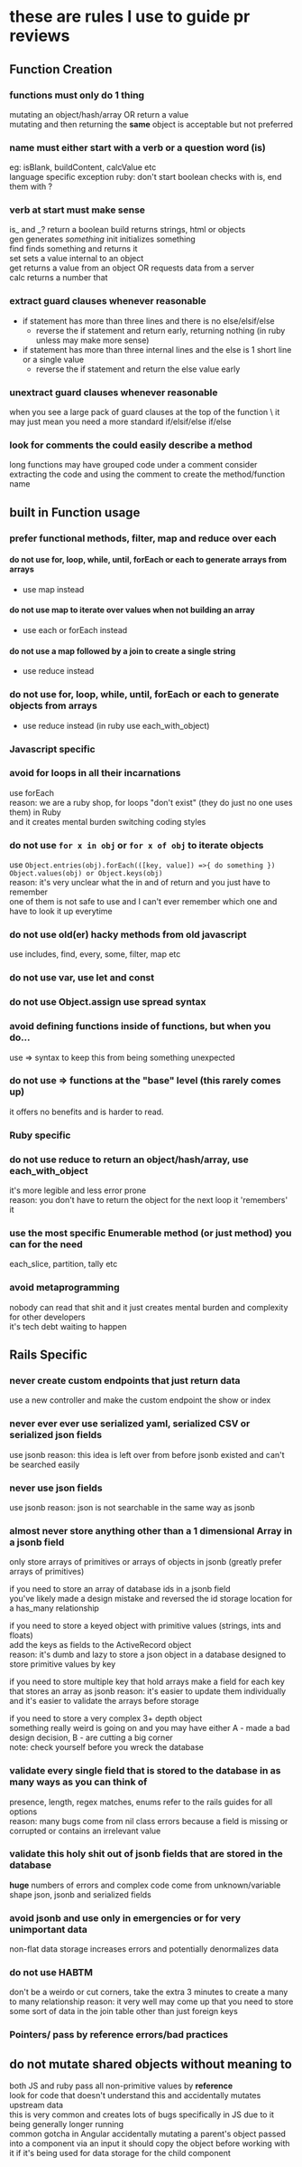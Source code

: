 # these are rules I use to guide pr reviews

## Function Creation
### functions must only do 1 thing
mutating an object/hash/array OR return a value \
mutating and then returning the **same** object is acceptable but not preferred

### name must either start with a verb or a question word (is)
eg: isBlank, buildContent, calcValue etc\
language specific exception
ruby: don't start boolean checks with is, end them with ?
### verb at start must make sense
is_ and _? return a boolean
build returns strings, html or objects \
gen generates _something_
init initializes something \
find finds something and returns it \
set sets a value internal to an object \
get returns a value from an object OR requests data from a server \
calc returns a number that

### extract guard clauses whenever reasonable
- if statement has more than three lines and there is no else/elsif/else
    - reverse the if statement and return early, returning nothing (in ruby unless may make more sense)
- if statement has more than three internal lines and the else is 1 short line or a single value
    - reverse the if statement and return the else value early 

### unextract guard clauses whenever reasonable
when you see a large pack of guard clauses at the top of the function \ 
it may just mean you need a more standard if/elsif/else if/else

### look for comments the could easily describe a method
long functions may have grouped code under a comment
consider extracting the code and using the comment to create the method/function name

## built in Function usage
### prefer functional methods, filter, map and reduce over each
#### do not use for, loop, while, until, forEach or each to generate arrays from arrays
- use map instead

#### do not use map to iterate over values when not building an array
- use each or forEach instead

#### do not use a map followed by a join to create a single string
- use reduce instead

### do not use for, loop, while, until, forEach or each to generate objects from arrays
- use reduce instead (in ruby use each_with_object)

### Javascript specific
### avoid for loops in all their incarnations
use forEach \
reason: we are a ruby shop, for loops "don't exist" (they do just no one uses them) in Ruby \
and it creates mental burden switching coding styles

### do not use `for x in obj` or `for x of obj` to iterate objects
use `Object.entries(obj).forEach(([key, value]) =>{ do something }) Object.values(obj) or Object.keys(obj)` \
reason: it's very unclear what the in and of return and you just have to remember \
one of them is not safe to use and I can't ever remember which one and have to look it up everytime

### do not use old(er) hacky methods from old javascript
use includes, find, every, some, filter, map etc
### do not use var, use let and const
### do not use Object.assign use spread syntax
### avoid defining functions inside of functions, but when you do...
use => syntax to keep this from being something unexpected
### do not use => functions at the "base" level (this rarely comes up)
it offers no benefits and is harder to read.

### Ruby specific
### do not use reduce to return an object/hash/array, use each_with_object
it's more legible and less error prone \
reason: you don't have to return the object for the next loop it 'remembers' it

### use the most specific Enumerable method (or just method) you can for the need
each_slice, partition, tally etc

### avoid metaprogramming
nobody can read that shit and it just creates mental burden and complexity for other developers \
it's tech debt waiting to happen

## Rails Specific
### never create custom endpoints that just return data
use a new controller and make the custom endpoint the show or index
### never ever ever use serialized yaml, serialized CSV or serialized json fields
use jsonb
reason: this idea is left over from before jsonb existed and can't be searched easily
### never use json fields
use jsonb
reason: json is not searchable in the same way as jsonb
### almost never store anything other than a 1 dimensional Array in a jsonb field
only store arrays of primitives or arrays of objects in jsonb (greatly prefer arrays of primitives)

if you need to store an array of database ids in a jsonb field \
you've likely made a design mistake and reversed the id storage location for a has_many relationship

if you need to store a keyed object with primitive values (strings, ints and floats) \
add the keys as fields to the ActiveRecord object \
reason: it's dumb and lazy to store a json object in a database designed to store primitive values by key

if you need to store multiple key that hold arrays
make a field for each key that stores an array as jsonb
reason: it's easier to update them individually and it's easier to validate the arrays before storage

if you need to store a very complex 3+ depth object \
something really weird is going on and you may have either A - made a bad design decision, B - are cutting a big corner \
note: check yourself before you wreck the database

### validate every single field that is stored to the database in as many ways as you can think of
presence, length, regex matches, enums refer to the rails guides for all options \
reason: many bugs come from nil class errors because a field is missing or corrupted or contains an irrelevant value
### validate this holy shit out of jsonb fields that are stored in the database
**huge** numbers of errors and complex code come from unknown/variable shape json, jsonb and serialized fields

### avoid jsonb and use only in emergencies or for very unimportant data
non-flat data storage increases errors and potentially denormalizes data

### do not use HABTM
don't be a weirdo or cut corners, take the extra 3 minutes to create a many to many relationship
reason: it very well may come up that you need to store some sort of data in the join table other than just foreign keys

### Pointers/ pass by reference errors/bad practices
## do not mutate shared objects without meaning to
both JS and ruby pass all non-primitive values by **reference** \
look for code that doesn't understand this and accidentally mutates upstream data \
this is very common and creates lots of bugs specifically in JS due to it being generally longer running \
common gotcha in Angular
accidentally mutating a parent's object passed into a component via an input
it should copy the object before working with it if it's being used for data storage for the child component





